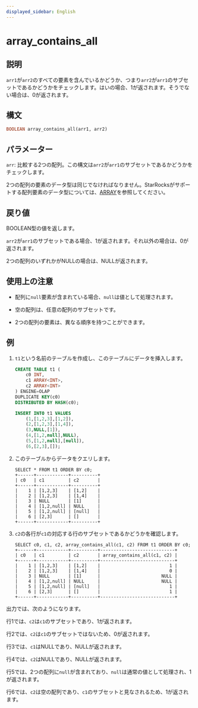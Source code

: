 ```yaml
---
displayed_sidebar: English
---
```


# array_contains_all

## 説明

`arr1`が`arr2`のすべての要素を含んでいるかどうか、つまり`arr2`が`arr1`のサブセットであるかどうかをチェックします。はいの場合、1が返されます。そうでない場合は、0が返されます。

## 構文

~~~Haskell
BOOLEAN array_contains_all(arr1, arr2)
~~~

## パラメーター

`arr`: 比較する2つの配列。この構文は`arr2`が`arr1`のサブセットであるかどうかをチェックします。

2つの配列の要素のデータ型は同じでなければなりません。StarRocksがサポートする配列要素のデータ型については、[ARRAY](../../../sql-reference/sql-statements/data-types/Array.md)を参照してください。

## 戻り値

BOOLEAN型の値を返します。

`arr2`が`arr1`のサブセットである場合、1が返されます。それ以外の場合は、0が返されます。

2つの配列のいずれかがNULLの場合は、NULLが返されます。

## 使用上の注意

- 配列に`null`要素が含まれている場合、`null`は値として処理されます。

- 空の配列は、任意の配列のサブセットです。

- 2つの配列の要素は、異なる順序を持つことができます。

## 例

1. `t1`という名前のテーブルを作成し、このテーブルにデータを挿入します。

    ~~~SQL
    CREATE TABLE t1 (
        c0 INT,
        c1 ARRAY<INT>,
        c2 ARRAY<INT>
    ) ENGINE=OLAP
    DUPLICATE KEY(c0)
    DISTRIBUTED BY HASH(c0);

    INSERT INTO t1 VALUES
        (1,[1,2,3],[1,2]),
        (2,[1,2,3],[1,4]),
        (3,NULL,[1]),
        (4,[1,2,null],NULL),
        (5,[1,2,null],[null]),
        (6,[2,3],[]);
    ~~~

2. このテーブルからデータをクエリします。

    ~~~Plain
    SELECT * FROM t1 ORDER BY c0;
    +------+------------+----------+
    | c0   | c1         | c2       |
    +------+------------+----------+
    |    1 | [1,2,3]    | [1,2]    |
    |    2 | [1,2,3]    | [1,4]    |
    |    3 | NULL       | [1]      |
    |    4 | [1,2,null] | NULL     |
    |    5 | [1,2,null] | [null]   |
    |    6 | [2,3]      | []       |
    +------+------------+----------+
    ~~~

3. `c2`の各行が`c1`の対応する行のサブセットであるかどうかを確認します。

    ~~~Plaintext
    SELECT c0, c1, c2, array_contains_all(c1, c2) FROM t1 ORDER BY c0;
    +------+------------+----------+----------------------------+
    | c0   | c1         | c2       | array_contains_all(c1, c2) |
    +------+------------+----------+----------------------------+
    |    1 | [1,2,3]    | [1,2]    |                          1 |
    |    2 | [1,2,3]    | [1,4]    |                          0 |
    |    3 | NULL       | [1]      |                       NULL |
    |    4 | [1,2,null] | NULL     |                       NULL |
    |    5 | [1,2,null] | [null]   |                          1 |
    |    6 | [2,3]      | []       |                          1 |
    +------+------------+----------+----------------------------+
    ~~~

出力では、次のようになります。

行1では、`c2`は`c1`のサブセットであり、1が返されます。

行2では、`c2`は`c1`のサブセットではないため、0が返されます。

行3では、`c1`はNULLであり、NULLが返されます。

行4では、`c2`はNULLであり、NULLが返されます。

行5では、2つの配列に`null`が含まれており、`null`は通常の値として処理され、1が返されます。

行6では、`c2`は空の配列であり、`c1`のサブセットと見なされるため、1が返されます。
